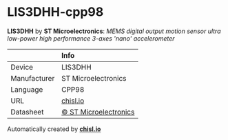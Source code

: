 # LIS3DHH-cpp98

**LIS3DHH** by **ST Microelectronics**: *MEMS digital output motion sensor ultra low-power high performance 3-axes 'nano' accelerometer*

|              | Info                         |
|:-------------|:-----------------------------|
| Device       | LIS3DHH                        |
| Manufacturer | ST Microelectronics |
| Language     | CPP98 |
| URL          | [chisl.io](https://chisl.io/v/LIS3DHH?t=cpp&r=98) |
| Datasheet    | [&copy; ST Microelectronics](http://www.st.com/resource/en/datasheet/lis3dhh.pdf) |

Automatically created by **[chisl.io](https://chisl.io)**
